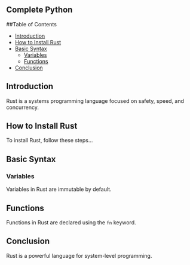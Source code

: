 ## Complete Python 

##Table of Contents
- [Introduction](#introduction)
- [How to Install Rust](#how-to-install-rust)
- [Basic Syntax](#basic-syntax)
  - [Variables](#variables)
  - [Functions](#functions)
- [Conclusion](#conclusion)

## Introduction
Rust is a systems programming language focused on safety, speed, and concurrency.

## How to Install Rust
To install Rust, follow these steps...

## Basic Syntax
### Variables
Variables in Rust are immutable by default.

## Functions
Functions in Rust are declared using the `fn` keyword.

## Conclusion
Rust is a powerful language for system-level programming.
